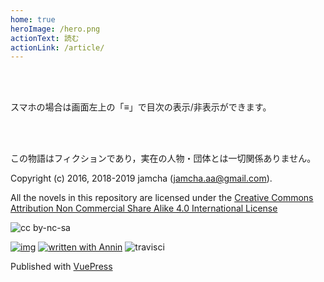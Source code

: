 ```yaml
---
home: true
heroImage: /hero.png
actionText: 読む
actionLink: /article/
---
```


<br>
<br>

スマホの場合は画面左上の「≡」で目次の表示/非表示ができます。

<br>
<br>

この物語はフィクションであり，実在の人物・団体とは一切関係ありません。

Copyright (c) 2016, 2018-2019 jamcha (jamcha.aa@gmail.com).

All the novels in this repository are licensed under the [Creative Commons Attribution Non Commercial Share Alike 4.0 International License](https://creativecommons.org/licenses/by-nc-sa/4.0/deed)

![cc by-nc-sa](https://i.creativecommons.org/l/by-nc-sa/4.0/88x31.png)

[![img](https://cdn.rawgit.com/syl20bnr/spacemacs/442d025779da2f62fc86c2082703697714db6514/assets/spacemacs-badge.svg)](http://spacemacs.org)
[![written with Annin](https://rawcdn.githack.com/jamcha-aa/Annin/58aae5ac65e3d2ebb682957b957d2336a80cabf2/assets/Annin.svg)](https://jamcha-aa.github.io/Annin)
![travisci](https://api.travis-ci.org/jamcha-aa/Lore.svg?branch=master)

Published with [VuePress](https://vuepress.vuejs.org/)
